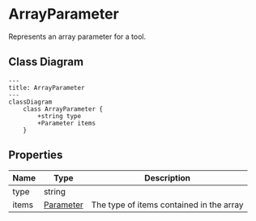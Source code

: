 # ArrayParameter

Represents an array parameter for a tool.

## Class Diagram

```mermaid
---
title: ArrayParameter
---
classDiagram
    class ArrayParameter {
        +string type
        +Parameter items
    }
```






## Properties

| Name | Type | Description |
| ---- | ---- | ----------- |
| type | string |   |
| items | [Parameter](Parameter.md) | The type of items contained in the array  |



